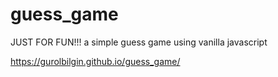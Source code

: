# guess_game
JUST FOR FUN!!!
a simple guess game using vanilla javascript


https://gurolbilgin.github.io/guess_game/
